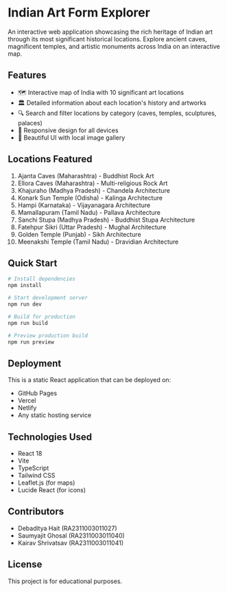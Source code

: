 # Indian Art Form Explorer

An interactive web application showcasing the rich heritage of Indian art through its most significant historical locations. Explore ancient caves, magnificent temples, and artistic monuments across India on an interactive map.

## Features

- 🗺️ Interactive map of India with 10 significant art locations
- 🏛️ Detailed information about each location's history and artworks
- 🔍 Search and filter locations by category (caves, temples, sculptures, palaces)
- 📱 Responsive design for all devices
- 🎨 Beautiful UI with local image gallery

## Locations Featured

1. Ajanta Caves (Maharashtra) - Buddhist Rock Art
2. Ellora Caves (Maharashtra) - Multi-religious Rock Art
3. Khajuraho (Madhya Pradesh) - Chandela Architecture
4. Konark Sun Temple (Odisha) - Kalinga Architecture
5. Hampi (Karnataka) - Vijayanagara Architecture
6. Mamallapuram (Tamil Nadu) - Pallava Architecture
7. Sanchi Stupa (Madhya Pradesh) - Buddhist Stupa Architecture
8. Fatehpur Sikri (Uttar Pradesh) - Mughal Architecture
9. Golden Temple (Punjab) - Sikh Architecture
10. Meenakshi Temple (Tamil Nadu) - Dravidian Architecture

## Quick Start

```bash
# Install dependencies
npm install

# Start development server
npm run dev

# Build for production
npm run build

# Preview production build
npm run preview
```

## Deployment

This is a static React application that can be deployed on:
- GitHub Pages
- Vercel
- Netlify
- Any static hosting service

## Technologies Used

- React 18
- Vite
- TypeScript
- Tailwind CSS
- Leaflet.js (for maps)
- Lucide React (for icons)

## Contributors

- Debaditya Hait (RA2311003011027)
- Saumyajit Ghosal (RA2311003011040)
- Kairav Shrivatsav (RA2311003011041)

## License

This project is for educational purposes.
